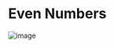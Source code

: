 <h1>Even Numbers</h1>

![image](https://github.com/user-attachments/assets/eae3aa3e-510f-4759-b577-f893f3750c46)
